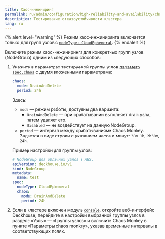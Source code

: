 ```yaml
---
title: Хаос-инжиниринг
permalink: ru/admin/configuration/high-reliability-and-availability/chaos-engineering.html
description: Тестирование отказоустойчивости кластера
lang: ru
---
```


{% alert level="warning" %}
Режим хаос-инжиниринга включается только для групп узлов с [`nodeType: CloudEphemeral`](/modules/node-manager/cr.html#nodegroup-v1-spec-nodetype).
{% endalert %}

Включите режим хаос-инжиниринга для конкретных групп узлов (NodeGroup) одним из следующих способов:

1. Укажите в параметрах тестируемой группы узлов [параметр `spec.chaos`](/modules/node-manager/cr.html#nodegroup-v1-spec-chaos) с двумя вложенными параметрами:

   ```yaml
   chaos:
     mode: DrainAndDelete
     period: 24h
   ```

   Здесь:

   * `mode` — режим работы, доступны два варианта:
     * `DrainAndDelete` — при срабатывании выполняет drain узла, затем удаляет его.
     * `Disabled` — не воздействует на данную NodeGroup.
   * `period` — интервал между срабатываниями Chaos Monkey. Задается в виде строки с указанием часов и минут: `30m`, `1h`, `2h30m`, `24h`.

   Пример настройки для группы узлов:

   ```yaml
   # NodeGroup для облачных узлов в AWS.
   apiVersion: deckhouse.io/v1
   kind: NodeGroup
   metadata:
     name: test
   spec:
     nodeType: CloudEphemeral
     chaos:
       mode: DrainAndDelete
       period: 24h
   ```

1. Если в кластере включен модуль [`console`](/modules/console/), откройте веб-интерфейс Deckhouse, перейдите в настройки выбранной группы узлов в разделе «Узлы» — «Группы узлов» и включите Chaos Monkey в пункте «Параметры chaos monkey», указав временные интервалы в соответствующих полях.
